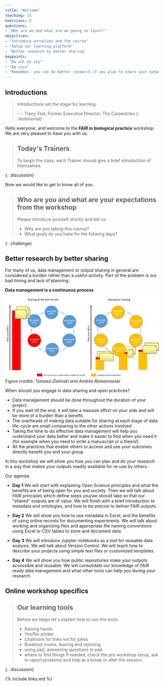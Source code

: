 ```yaml
---
title: "Welcome"
teaching: 15
exercises: 0
questions:
- "Who are we and what are we going to learn?"
objectives:
- "Introduce ourselves and the course"
- "Setup our learning platform"
- "Better research by better sharing"
keypoints:
- "Do not be shy"
- "Be nice"
- "Remember, you can do better research if you plan to share your outputs!"
---
```


## Introductions

> Introductions set the stage for learning.
>
> --- Tracy Teal, Former Executive Director, The Carpentries
{: .testimonial}

Hello everyone, and welcome to the **FAIR in biological practice** workshop.
We are very pleased to have you with us.

> ## Today's Trainers
>
> To begin the class, each Trainer should give a brief introduction of themselves.
>
{: .discussion}

Now we would like to get to know all of you.

> ## Who are you and what are your expectations from the workshop
>
> Please introduce yourself shortly and tell us:
>
> * Why are you taking this course?
> * What goals do you have for the follwing days?
>
{: .challenge}

## Better research by better sharing

For many of us, data management or output sharing in general
are considered a burden rather than a useful activity. Part of the problem
is our bad timing and lack of planning.

**Data management is a continuous process**

![Figure 5.2. Sharing as part of the workflow](../fig/01-sharing_as_part_of_workflow.jpg)
*Figure credits: Tomasz Zielinski and Andrés Romanowski*

When should you engage in data sharing and open practices?
* Data management should be done throughout the duration of your project.
* If you wait till the end, it will take a massive effort on your side and will be more of a burden than a benefit.
* The overheads of making data suitable for sharing at each stage of data life-cycle are small comparing to the other actions involved
* Taking the time to do effective data management will help you understand your data better and make it easier to find when you need it (for example when you need to write a manuscript or a thesis!).
* All the practices that enable others to access and use your outcomes directly
benefit you and your group

In this workshop we will show you how you can plan and do your research
in a way that makes your outputs readily available for re-use by others.

Our agenda:
* **Day 1**
We will start with explaining Open Science principles and what
the benefits are of being open for you and society.
Then we will talk about FAIR principles which define steps you/we should take
so that our "shared" outputs are of value.
We will finish with a brief introduction to metadata and ontologies, and how to 
be precise to deliver FAIR outputs.
* **Day 2**
We will show you how to use metadata in Excel, and the benefits of using online 
records for documenting experiments.
We will talk about working and organizing files and appropriate file naming conventions 
using Excel or CSV tables to store and document data.
* **Day 3**
We will introduce Jupyter notebooks as a tool for reusable data analysis.
We will talk about Version Control.
We will teach how to describe your projects using simple text files or customized templates.

* **Day 4**
We will show you how public repositories make your outputs accessible and reusable.
We will consolidate our knowledge of FAIR ready data management and what
other tools can help you during your research.




## Online workshop specifics

> ## Our learning tools
>
> Before we begin let's explain how to use the tools:
> * Raising hands
> * Yes/No sticker
> * Chatroom for links not for jokes
> * Breakout rooms, leaving and rejoining
> * using pad, answering questions in pad
> * where to find things
> If needed, check the pre workshop setup, ask to report problems
> and help at a break or after the session.
>
{: .discussion}

{% include links.md %}
